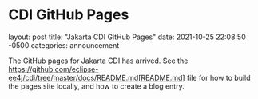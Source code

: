 # CDI GitHub Pages
layout: post
title:  "Jakarta CDI GitHub Pages"
date:   2021-10-25 22:08:50 -0500
categories: announcement


The GitHub pages for Jakarta CDI has arrived. See the https://github.com/eclipse-ee4j/cdi/tree/master/docs/README.md[README.md] file for how to build the pages site locally, and how to create a blog entry.

